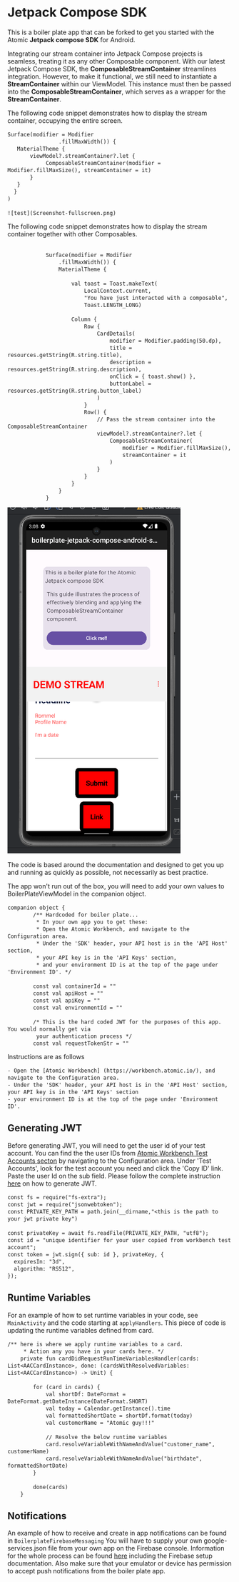 # Jetpack Compose SDK
This is a boiler plate app that can be forked to get you started with the Atomic **Jetpack compose SDK** for Android.

Integrating our stream container into Jetpack Compose projects is seamless, treating it as any other Composable component. 
With our latest Jetpack Compose SDK, the **ComposableStreamContainer** streamlines integration. However, to make it functional, 
we still need to instantiate a **StreamContainer** within our ViewModel. 
This instance must then be passed into the **ComposableStreamContainer**, which serves as a wrapper for the **StreamContainer**.

The following code snippet demonstrates how to display the stream container, occupying the entire screen.

```
Surface(modifier = Modifier
                .fillMaxWidth()) {
   MaterialTheme {
       viewModel?.streamContainer?.let {
            ComposableStreamContainer(modifier = Modifier.fillMaxSize(), streamContainer = it)
       }         
   }
  }
)

![test](Screenshot-fullscreen.png)
```
The following code snippet demonstrates how to display the stream container together with other Composables.
```

            Surface(modifier = Modifier
                .fillMaxWidth()) {
                MaterialTheme {

                    val toast = Toast.makeText(
                        LocalContext.current,
                        "You have just interacted with a composable",
                        Toast.LENGTH_LONG)

                    Column {
                        Row {
                            CardDetails(
                                modifier = Modifier.padding(50.dp),
                                title = resources.getString(R.string.title),
                                description = resources.getString(R.string.description),
                                onClick = { toast.show() },
                                buttonLabel = resources.getString(R.string.button_label)
                            )
                        }
                        Row() {
                            // Pass the stream container into the ComposableStreamContainer
                            viewModel?.streamContainer?.let {
                                ComposableStreamContainer(
                                    modifier = Modifier.fillMaxSize(),
                                    streamContainer = it
                                )
                            }
                        }
                    }
                }
            }

```
![test](Screenshot.png)

The code is based around the documentation and designed to get you up and running as quickly as possible, not necessarily as best practice.

The app won't run out of the box, you will need to add your own values to BoilerPlateViewModel in the companion object.


```
companion object {
        /** Hardcoded for boiler plate...
         * In your own app you to get these:
         * Open the Atomic Workbench, and navigate to the Configuration area.
         * Under the 'SDK' header, your API host is in the 'API Host' section,
         * your API key is in the 'API Keys' section,
         * and your environment ID is at the top of the page under 'Environment ID'. */

        const val containerId = ""
        const val apiHost = ""
        const val apiKey = ""
        const val environmentId = ""

        /* This is the hard coded JWT for the purposes of this app. You would normally get via
         your authentication process */
        const val requestTokenStr = ""
```

Instructions are as follows

    - Open the [Atomic Workbench] (https://workbench.atomic.io/), and navigate to the Configuration area.
    - Under the 'SDK' header, your API host is in the 'API Host' section, your API key is in the 'API Keys' section
    - your environment ID is at the top of the page under 'Environment ID'.


## Generating JWT
Before generating JWT, you will need to get the user id of your test account.
You can find the the user IDs from [Atomic Workbench Test Accounts secton](https://workbench.atomic.io)
by navigating to the Configuration area. Under 'Test Accounts', look for the test account you need and click the 'Copy ID' link.
Paste the user Id on the sub field. Please follow the complete instruction [here](https://documentation.atomic.io/sdks/auth-SDK) on how to
generate JWT.

```
const fs = require("fs-extra");
const jwt = require("jsonwebtoken");
const PRIVATE_KEY_PATH = path.join(__dirname,"<this is the path to your jwt private key")

const privateKey = await fs.readFile(PRIVATE_KEY_PATH, "utf8");
const id = "unique identifier for your user copied from workbench test account";
const token = jwt.sign({ sub: id }, privateKey, {
  expiresIn: "3d",
  algorithm: "RS512",
});

```


## Runtime Variables

For an example of how to set runtime variables in your code, see `MainActivity` and the code starting
at `applyHandlers`. This piece of code is updating the runtime variables defined from card.

```
/** here is where we apply runtime variables to a card.
     * Action any you have in your cards here. */
    private fun cardDidRequestRunTimeVariablesHandler(cards: List<AACCardInstance>, done: (cardsWithResolvedVariables: List<AACCardInstance>) -> Unit) {

        for (card in cards) {
            val shortDf: DateFormat = DateFormat.getDateInstance(DateFormat.SHORT)
            val today = Calendar.getInstance().time
            val formattedShortDate = shortDf.format(today)
            val customerName = "Atomic guy!!!"

            // Resolve the below runtime variables
            card.resolveVariableWithNameAndValue("customer_name", customerName)
            card.resolveVariableWithNameAndValue("birthdate", formattedShortDate)
        }

        done(cards)
    }

```
## Notifications

An example of how to receive and create in app notifications can be found in `BoilerplateFirebaseMessaging`
You will have to supply your own google-services.json file from your own app on the Firebase console.
Information for the whole process can be found [here](https://documentation.atomic.io/sdks/android#notifications)
including the Firebase setup documentation. Also make sure that your emulator or device has permission to accept push notifications
from the boiler plate app.
